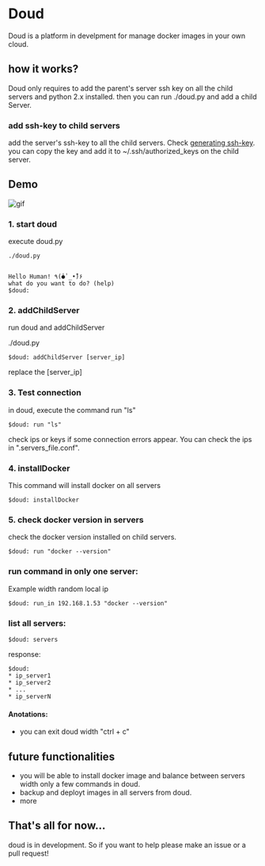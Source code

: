 # Doud

Doud is a platform in develpment for manage docker images in your own cloud.

## how it works?

Doud only requires to add the parent's server ssh key on all the child servers and python 2.x installed.
then you can run ./doud.py and add a child Server.

### add ssh-key to child servers
add the server's ssh-key to all the child servers. Check [generating ssh-key](https://help.github.com/articles/generating-an-ssh-key/).
you can copy the key and add it to ~/.ssh/authorized_keys on the child server.

## Demo

![gif](http://imgur.com/a/Y7alA)


### 1. start doud
execute doud.py

```
./doud.py


Hello Human! ٩(̾●̾ _•̃̾)۶
what do you want to do? (help)
$doud:
```

### 2. addChildServer
run doud and addChildServer

  ./doud.py

```
$doud: addChildServer [server_ip]
```
replace the [server_ip]

### 3. Test connection

in doud, execute the command run "ls"

```
$doud: run "ls"
```

check ips or keys if some connection errors appear. You can check the ips in ".servers_file.conf".

### 4. installDocker

This command will install docker on all servers

```
$doud: installDocker
```

### 5. check docker version in servers
check the docker version installed on child servers.

```
$doud: run "docker --version"
```

### run command in only one server:

Example width random local ip

```
$doud: run_in 192.168.1.53 "docker --version"
```

### list all servers:

```
$doud: servers
```

response:
```
$doud:
* ip_server1
* ip_server2
* ...
* ip_serverN
```


#### Anotations:

* you can exit doud width "ctrl + c"

## future functionalities
* you will be able to install docker image and balance between servers width only a few commands in doud.
* backup and deployt images in all servers from doud.
* more

## That's all for now...
doud is in development. So if you want to help please make an issue or a pull request!
